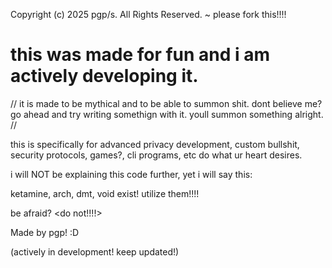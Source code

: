 Copyright (c) 2025 pgp/s. All Rights Reserved. ~ please fork this!!!!


# this was made for fun and i am actively developing it.

// it is made to be mythical and to be able to summon shit.
dont believe me? go ahead and try writing somethign with it.
youll summon something alright. //

this is specifically for advanced privacy development, custom bullshit,
security protocols, games?, cli programs, etc do what ur heart desires.

i will NOT be explaining this code further, yet i will say this:

ketamine, arch, dmt, void exist! utilize them!!!!

be afraid? <do not!!!!> 

Made  by  pgp! :D 

(actively in development! keep updated!)
